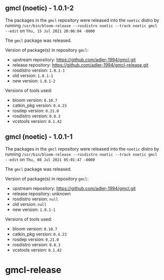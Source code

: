 ## gmcl (noetic) - 1.0.1-2

The packages in the `gmcl` repository were released into the `noetic` distro by running `/usr/bin/bloom-release --rosdistro noetic --track noetic gmcl --edit` on `Thu, 15 Jul 2021 20:06:04 -0000`

The `gmcl` package was released.

Version of package(s) in repository `gmcl`:

- upstream repository: https://github.com/adler-1994/gmcl.git
- release repository: https://github.com/adler-1994/gmcl-release.git
- rosdistro version: `1.0.1-1`
- old version: `1.0.1-1`
- new version: `1.0.1-2`

Versions of tools used:

- bloom version: `0.10.7`
- catkin_pkg version: `0.4.23`
- rosdep version: `0.21.0`
- rosdistro version: `0.8.3`
- vcstools version: `0.1.42`


## gmcl (noetic) - 1.0.1-1

The packages in the `gmcl` repository were released into the `noetic` distro by running `/usr/bin/bloom-release --rosdistro noetic --track noetic gmcl --edit` on `Thu, 08 Jul 2021 05:01:47 -0000`

The `gmcl` package was released.

Version of package(s) in repository `gmcl`:

- upstream repository: https://github.com/adler-1994/gmcl.git
- release repository: unknown
- rosdistro version: `null`
- old version: `null`
- new version: `1.0.1-1`

Versions of tools used:

- bloom version: `0.10.7`
- catkin_pkg version: `0.4.23`
- rosdep version: `0.21.0`
- rosdistro version: `0.8.3`
- vcstools version: `0.1.42`


# gmcl-release